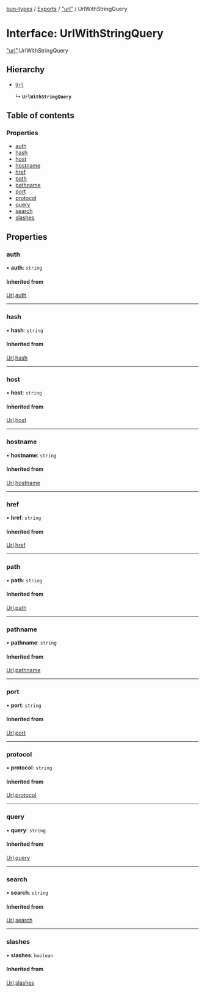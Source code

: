 [bun-types](https://oven-sh.github.io/bun-types/README.md) / [Exports](https://oven-sh.github.io/bun-types/modules.md) / ["url"](https://oven-sh.github.io/bun-types/modules/url_.md) / UrlWithStringQuery

# Interface: UrlWithStringQuery

["url"](https://oven-sh.github.io/bun-types/modules/url_.md).UrlWithStringQuery

## Hierarchy

- [`Url`](https://oven-sh.github.io/bun-types/interfaces/url_.Url-1.md)

  ↳ **`UrlWithStringQuery`**

## Table of contents

### Properties

- [auth](https://oven-sh.github.io/bun-types/interfaces/url_.UrlWithStringQuery.md#auth)
- [hash](https://oven-sh.github.io/bun-types/interfaces/url_.UrlWithStringQuery.md#hash)
- [host](https://oven-sh.github.io/bun-types/interfaces/url_.UrlWithStringQuery.md#host)
- [hostname](https://oven-sh.github.io/bun-types/interfaces/url_.UrlWithStringQuery.md#hostname)
- [href](https://oven-sh.github.io/bun-types/interfaces/url_.UrlWithStringQuery.md#href)
- [path](https://oven-sh.github.io/bun-types/interfaces/url_.UrlWithStringQuery.md#path)
- [pathname](https://oven-sh.github.io/bun-types/interfaces/url_.UrlWithStringQuery.md#pathname)
- [port](https://oven-sh.github.io/bun-types/interfaces/url_.UrlWithStringQuery.md#port)
- [protocol](https://oven-sh.github.io/bun-types/interfaces/url_.UrlWithStringQuery.md#protocol)
- [query](https://oven-sh.github.io/bun-types/interfaces/url_.UrlWithStringQuery.md#query)
- [search](https://oven-sh.github.io/bun-types/interfaces/url_.UrlWithStringQuery.md#search)
- [slashes](https://oven-sh.github.io/bun-types/interfaces/url_.UrlWithStringQuery.md#slashes)

## Properties

### auth

• **auth**: `string`

#### Inherited from

[Url](https://oven-sh.github.io/bun-types/interfaces/url_.Url-1.md).[auth](https://oven-sh.github.io/bun-types/interfaces/url_.Url-1.md#auth)

___

### hash

• **hash**: `string`

#### Inherited from

[Url](https://oven-sh.github.io/bun-types/interfaces/url_.Url-1.md).[hash](https://oven-sh.github.io/bun-types/interfaces/url_.Url-1.md#hash)

___

### host

• **host**: `string`

#### Inherited from

[Url](https://oven-sh.github.io/bun-types/interfaces/url_.Url-1.md).[host](https://oven-sh.github.io/bun-types/interfaces/url_.Url-1.md#host)

___

### hostname

• **hostname**: `string`

#### Inherited from

[Url](https://oven-sh.github.io/bun-types/interfaces/url_.Url-1.md).[hostname](https://oven-sh.github.io/bun-types/interfaces/url_.Url-1.md#hostname)

___

### href

• **href**: `string`

#### Inherited from

[Url](https://oven-sh.github.io/bun-types/interfaces/url_.Url-1.md).[href](https://oven-sh.github.io/bun-types/interfaces/url_.Url-1.md#href)

___

### path

• **path**: `string`

#### Inherited from

[Url](https://oven-sh.github.io/bun-types/interfaces/url_.Url-1.md).[path](https://oven-sh.github.io/bun-types/interfaces/url_.Url-1.md#path)

___

### pathname

• **pathname**: `string`

#### Inherited from

[Url](https://oven-sh.github.io/bun-types/interfaces/url_.Url-1.md).[pathname](https://oven-sh.github.io/bun-types/interfaces/url_.Url-1.md#pathname)

___

### port

• **port**: `string`

#### Inherited from

[Url](https://oven-sh.github.io/bun-types/interfaces/url_.Url-1.md).[port](https://oven-sh.github.io/bun-types/interfaces/url_.Url-1.md#port)

___

### protocol

• **protocol**: `string`

#### Inherited from

[Url](https://oven-sh.github.io/bun-types/interfaces/url_.Url-1.md).[protocol](https://oven-sh.github.io/bun-types/interfaces/url_.Url-1.md#protocol)

___

### query

• **query**: `string`

#### Inherited from

[Url](https://oven-sh.github.io/bun-types/interfaces/url_.Url-1.md).[query](https://oven-sh.github.io/bun-types/interfaces/url_.Url-1.md#query)

___

### search

• **search**: `string`

#### Inherited from

[Url](https://oven-sh.github.io/bun-types/interfaces/url_.Url-1.md).[search](https://oven-sh.github.io/bun-types/interfaces/url_.Url-1.md#search)

___

### slashes

• **slashes**: `boolean`

#### Inherited from

[Url](https://oven-sh.github.io/bun-types/interfaces/url_.Url-1.md).[slashes](https://oven-sh.github.io/bun-types/interfaces/url_.Url-1.md#slashes)
